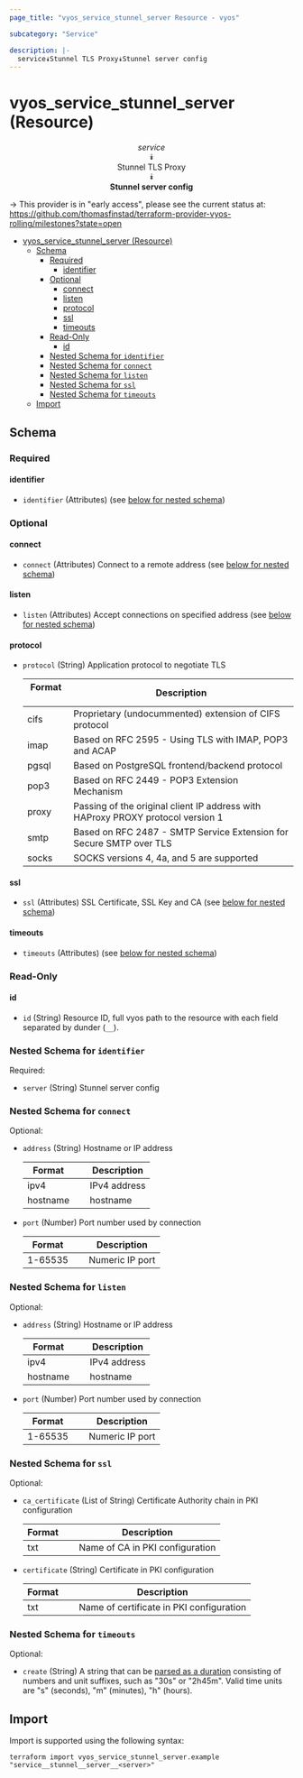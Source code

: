 ```yaml
---
page_title: "vyos_service_stunnel_server Resource - vyos"

subcategory: "Service"

description: |-
  service⯯Stunnel TLS Proxy⯯Stunnel server config
---
```


# vyos_service_stunnel_server (Resource)
<center>

*service*  
⯯  
Stunnel TLS Proxy  
⯯  
**Stunnel server config**


</center>

-> This provider is in "early access", please see the current status at: https://github.com/thomasfinstad/terraform-provider-vyos-rolling/milestones?state=open

<!--TOC-->

- [vyos_service_stunnel_server (Resource)](#vyos_service_stunnel_server-resource)
  - [Schema](#schema)
    - [Required](#required)
      - [identifier](#identifier)
    - [Optional](#optional)
      - [connect](#connect)
      - [listen](#listen)
      - [protocol](#protocol)
      - [ssl](#ssl)
      - [timeouts](#timeouts)
    - [Read-Only](#read-only)
      - [id](#id)
    - [Nested Schema for `identifier`](#nested-schema-for-identifier)
    - [Nested Schema for `connect`](#nested-schema-for-connect)
    - [Nested Schema for `listen`](#nested-schema-for-listen)
    - [Nested Schema for `ssl`](#nested-schema-for-ssl)
    - [Nested Schema for `timeouts`](#nested-schema-for-timeouts)
  - [Import](#import)

<!--TOC-->

<!-- schema generated by tfplugindocs -->
## Schema

### Required

#### identifier
- `identifier` (Attributes) (see [below for nested schema](#nestedatt--identifier))

### Optional

#### connect
- `connect` (Attributes) Connect to a remote address (see [below for nested schema](#nestedatt--connect))
#### listen
- `listen` (Attributes) Accept connections on specified address (see [below for nested schema](#nestedatt--listen))
#### protocol
- `protocol` (String) Application protocol to negotiate TLS

    |  Format  &emsp;|  Description                                                                      |
    |----------|-----------------------------------------------------------------------------------|
    |  cifs    &emsp;|  Proprietary (undocummented) extension of CIFS protocol                           |
    |  imap    &emsp;|  Based on RFC 2595 - Using TLS with IMAP, POP3 and ACAP                           |
    |  pgsql   &emsp;|  Based on PostgreSQL frontend/backend protocol                                    |
    |  pop3    &emsp;|  Based on RFC 2449 - POP3 Extension Mechanism                                     |
    |  proxy   &emsp;|  Passing of the original client IP address with HAProxy PROXY protocol version 1  |
    |  smtp    &emsp;|  Based on RFC 2487 - SMTP Service Extension for Secure SMTP over TLS              |
    |  socks   &emsp;|  SOCKS versions 4, 4a, and 5 are supported                                        |
#### ssl
- `ssl` (Attributes) SSL Certificate, SSL Key and CA (see [below for nested schema](#nestedatt--ssl))
#### timeouts
- `timeouts` (Attributes) (see [below for nested schema](#nestedatt--timeouts))

### Read-Only

#### id
- `id` (String) Resource ID, full vyos path to the resource with each field separated by dunder (`__`).

<a id="nestedatt--identifier"></a>
### Nested Schema for `identifier`

Required:

- `server` (String) Stunnel server config


<a id="nestedatt--connect"></a>
### Nested Schema for `connect`

Optional:

- `address` (String) Hostname or IP address

    |  Format    &emsp;|  Description   |
    |------------|----------------|
    |  ipv4      &emsp;|  IPv4 address  |
    |  hostname  &emsp;|  hostname      |
- `port` (Number) Port number used by connection

    |  Format   &emsp;|  Description      |
    |-----------|-------------------|
    |  1-65535  &emsp;|  Numeric IP port  |


<a id="nestedatt--listen"></a>
### Nested Schema for `listen`

Optional:

- `address` (String) Hostname or IP address

    |  Format    &emsp;|  Description   |
    |------------|----------------|
    |  ipv4      &emsp;|  IPv4 address  |
    |  hostname  &emsp;|  hostname      |
- `port` (Number) Port number used by connection

    |  Format   &emsp;|  Description      |
    |-----------|-------------------|
    |  1-65535  &emsp;|  Numeric IP port  |


<a id="nestedatt--ssl"></a>
### Nested Schema for `ssl`

Optional:

- `ca_certificate` (List of String) Certificate Authority chain in PKI configuration

    |  Format  &emsp;|  Description                      |
    |----------|-----------------------------------|
    |  txt     &emsp;|  Name of CA in PKI configuration  |
- `certificate` (String) Certificate in PKI configuration

    |  Format  &emsp;|  Description                               |
    |----------|--------------------------------------------|
    |  txt     &emsp;|  Name of certificate in PKI configuration  |


<a id="nestedatt--timeouts"></a>
### Nested Schema for `timeouts`

Optional:

- `create` (String) A string that can be [parsed as a duration](https://pkg.go.dev/time#ParseDuration) consisting of numbers and unit suffixes, such as &#34;30s&#34; or &#34;2h45m&#34;. Valid time units are &#34;s&#34; (seconds), &#34;m&#34; (minutes), &#34;h&#34; (hours).

## Import

Import is supported using the following syntax:

```shell
terraform import vyos_service_stunnel_server.example "service__stunnel__server__<server>"
```
